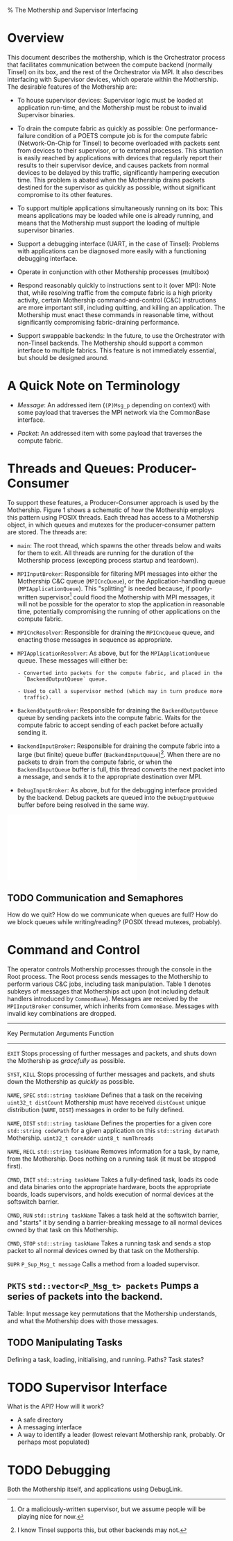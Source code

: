 % The Mothership and Supervisor Interfacing

# Overview
This document describes the mothership, which is the Orchestrator process that
facilitates communication between the compute backend (normally Tinsel) on its
box, and the rest of the Orchestrator via MPI. It also describes interfacing
with Supervisor devices, which operate within the Mothership. The desirable
features of the Mothership are:

 - To house supervisor devices: Supervisor logic must be loaded at application
   run-time, and the Mothership must be robust to invalid Supervisor binaries.

 - To drain the compute fabric as quickly as possible: One performance-failure
   condition of a POETS compute job is for the compute fabric (Network-On-Chip
   for Tinsel) to become overloaded with packets sent from devices to their
   supervisor, or to external processes. This situation is easily reached by
   applications with devices that regularly report their results to their
   supervisor device, and causes packets from normal devices to be delayed by
   this traffic, significantly hampering execution time. This problem is abated
   when the Mothership drains packets destined for the supervisor as quickly as
   possible, without significant compromise to its other features.

 - To support multiple applications simultaneously running on its box: This
   means applications may be loaded while one is already running, and means
   that the Mothership must support the loading of multiple supervisor
   binaries.

 - Support a debugging interface (UART, in the case of Tinsel): Problems with
   applications can be diagnosed more easily with a functioning debugging
   interface.

 - Operate in conjunction with other Mothership processes (multibox)

 - Respond reasonably quickly to instructions sent to it (over MPI): Note that,
   while resolving traffic from the compute fabric is a high priority activity,
   certain Mothership command-and-control (C&C) instructions are more important
   still, including quitting, and killing an application. The Mothership must
   enact these commands in reasonable time, without significantly compromising
   fabric-draining performance.

 - Support swappable backends: In the future, to use the Orchestrator with
   non-Tinsel backends. The Mothership should support a common interface to
   multiple fabrics. This feature is not immediately essential, but should be
   designed around.

# A Quick Note on Terminology

 - *Message*: An addressed item (`(P)Msg_p` depending on context) with some
   payload that traverses the MPI network via the CommonBase interface.

 - *Packet*: An addressed item with some payload that traverses the compute
   fabric.

# Threads and Queues: Producer-Consumer
To support these features, a Producer-Consumer approach is used by the
Mothership. Figure 1 shows a schematic of how the Mothership employs this
pattern using POSIX threads. Each thread has access to a Mothership object, in
which queues and mutexes for the producer-consumer pattern are stored. The
threads are:

 - `main`: The root thread, which spawns the other threads below and waits for
   them to exit. All threads are running for the duration of the Mothership
   process (excepting process startup and teardown).

 - `MPIInputBroker`: Responsible for filtering MPI messages into either the
   Mothership C&C queue (`MPICncQueue`), or the Application-handling queue
   (`MPIApplicationQueue`). This "splitting" is needed because, if
   poorly-written supervisor[^malicious] could flood the Mothership with MPI
   messages, it will not be possible for the operator to stop the application
   in reasonable time, potentially compromising the running of other
   applications on the compute fabric.

 - `MPICncResolver`: Responsible for draining the `MPICncQueue` queue, and
   enacting those messages in sequence as appropriate.

 - `MPIApplicationResolver`: As above, but for the `MPIApplicationQueue`
   queue. These messages will either be:

       - Converted into packets for the compute fabric, and placed in the
         `BackendOutputQueue` queue.

       - Used to call a supervisor method (which may in turn produce more
         traffic).

 - `BackendOutputBroker`: Responsible for draining the `BackendOutputQueue`
   queue by sending packets into the compute fabric. Waits for the compute
   fabric to accept sending of each packet before actually sending it.

 - `BackendInputBroker`: Responsible for draining the compute fabric into a
   large (but finite) queue buffer (`BackendInputQueue`)[^backendinput]. When
   there are no packets to drain from the compute fabric, or when the
   `BackendInputQueue` buffer is full, this thread converts the next packet
   into a message, and sends it to the appropriate destination over MPI.

 - `DebugInputBroker`: As above, but for the debugging interface provided by
   the backend. Debug packets are queued into the `DebugInputQueue` buffer
   before being resolved in the same way.

[^malicious]: Or a maliciously-written supervisor, but we assume people will be
    playing nice for now.

[^backendinput]: I know Tinsel supports this, but other backends may not.

![Mothership producer-consumer pattern. White-filled boxes represent looping
threads, black-filled boxes represent queues, black arrows represent the
producer-consumer relationship, red arrows represent MPI message flow, and blue
arrows represent backend packet flow. Logging not shown (all threads can `Post`
over MPI)](images/mothership_producer_consumer.pdf)

## TODO Communication and Semaphores
How do we quit? How do we communicate when queues are full? How do we block
queues while writing/reading? (POSIX thread mutexes, probably).

# Command and Control
The operator controls Mothership processes through the console in the Root
process. The Root process sends messages to the Mothership to perform various
C&C jobs, including task manipulation. Table 1 denotes subkeys of messages that
Motherships act upon (not including default handlers introduced by
`CommonBase`). Messages are received by the `MPIInputBroker` consumer, which
inherits from `CommonBase`. Messages with invalid key combinations are dropped.

---------------------------------------------------------------------------------------
Key Permutation Arguments                      Function
--------------- ------------------------------ ----------------------------------------
`EXIT`                                         Stops processing of further messages and
                                               packets, and shuts down the Mothership
                                               as *gracefully* as possible.

`SYST`, `KILL`                                 Stops processing of further messages and
                                               packets, and shuts down the Mothership
                                               as *quickly* as possible.

`NAME`, `SPEC`  `std::string taskName`         Defines that a task on the receiving
                `uint32_t distCount`           Mothership must have received
                                               `distCount` unique distribution (`NAME`,
                                               `DIST`) messages in order to be fully
                                               defined.

`NAME`, `DIST`  `std::string taskName`         Defines the properties for a given core
                `std::string codePath`         for a given application on this
                `std::string dataPath`         Mothership.
                `uint32_t coreAddr`
                `uint8_t numThreads`

`NAME`, `RECL`  `std::string taskName`         Removes information for a task, by name,
                                               from the Mothership. Does nothing on a
                                               running task (it must be stopped first).

`CMND`, `INIT`  `std::string taskName`         Takes a fully-defined task, loads its
                                               code and data binaries onto the
                                               appropriate hardware, boots the
                                               appropriate boards, loads supervisors,
                                               and holds execution of normal devices
                                               at the softswitch barrier.

`CMND`, `RUN`   `std::string taskName`         Takes a task held at the softswitch
                                               barrier, and "starts" it by sending a
                                               barrier-breaking message to all normal
                                               devices owned by that task on this
                                               Mothership.

`CMND`, `STOP`  `std::string taskName`         Takes a running task and sends a stop
                                               packet to all normal devices owned by
                                               that task on the Mothership.

`SUPR`          `P_Sup_Msg_t message`          Calls a method from a loaded supervisor.

`PKTS`          `std::vector<P_Msg_t> packets` Pumps a series of packets into the
                                               backend.
---------------------------------------------------------------------------------------

Table: Input message key permutations that the Mothership understands, and what
the Mothership does with those messages.

## TODO Manipulating Tasks
Defining a task, loading, initialising, and running. Paths? Task states?

# TODO Supervisor Interface
What is the API? How will it work?

 - A safe directory
 - A messaging interface
 - A way to identify a leader (lowest relevant Mothership rank, probably. Or
   perhaps most populated)

# TODO Debugging
Both the Mothership itself, and applications using DebugLink.
